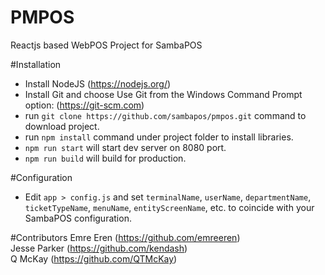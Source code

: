# PMPOS
Reactjs based WebPOS Project for SambaPOS

#Installation
- Install NodeJS (https://nodejs.org/)
- Install Git and choose Use Git from the Windows Command Prompt option: (https://git-scm.com)
- run `git clone https://github.com/sambapos/pmpos.git` command to download project. 
- run `npm install` command under project folder to install libraries.
- `npm run start` will start dev server on 8080 port.
- `npm run build` will build for production. 

#Configuration
- Edit `app > config.js` and set `terminalName`, `userName`, `departmentName`, `ticketTypeName`, `menuName`, `entityScreenName`, etc. to coincide with your SambaPOS configuration.

#Contributors
Emre Eren (https://github.com/emreeren)  
Jesse Parker (https://github.com/kendash)  
Q McKay (https://github.com/QTMcKay)  
